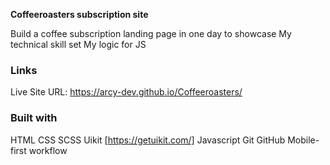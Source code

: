 **Coffeeroasters subscription site**

Build a coffee subscription landing page in one day to showcase
My technical skill set
My logic for JS

### Links

Live Site URL: https://arcy-dev.github.io/Coffeeroasters/

### Built with

HTML
CSS
SCSS
Uikit [https://getuikit.com/]
Javascript
Git
GitHub
Mobile-first workflow
